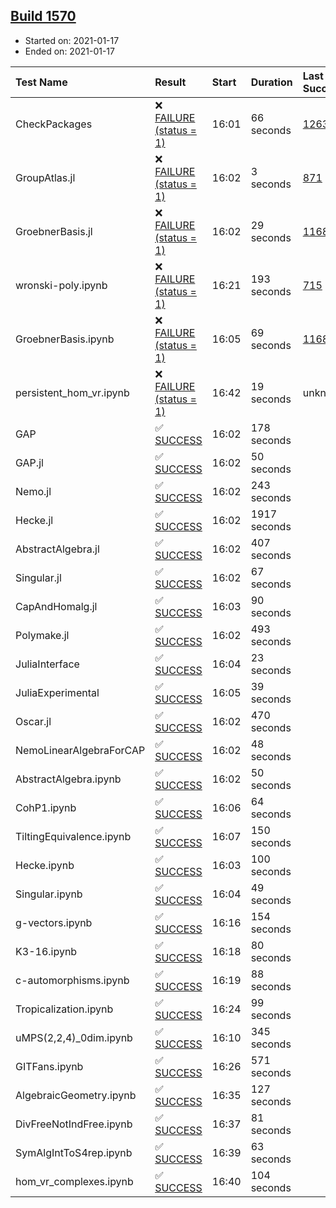 ## [Build 1570](https://oscarci.mathematik.uni-kl.de/job/oscar-stable/1570/)

* Started on: 2021-01-17
* Ended on: 2021-01-17

| Test Name    | Result | Start | Duration | Last Success | First Failure |
|:-------------|:-------|:------|:---------|:-------------|:--------------|
| CheckPackages | ❌ [FAILURE (status = 1)](https://oscarci.mathematik.uni-kl.de/job/oscar-stable/1570/artifact/logs/build-1570/CheckPackages.log) | 16:01 | 66 seconds | [1263](https://oscarci.mathematik.uni-kl.de/job/oscar-stable/1263/) | [1264](https://oscarci.mathematik.uni-kl.de/job/oscar-stable/1264/) |
| GroupAtlas.jl | ❌ [FAILURE (status = 1)](https://oscarci.mathematik.uni-kl.de/job/oscar-stable/1570/artifact/logs/build-1570/GroupAtlas.jl.log) | 16:02 | 3 seconds | [871](https://oscarci.mathematik.uni-kl.de/job/oscar-stable/871/) | [872](https://oscarci.mathematik.uni-kl.de/job/oscar-stable/872/) |
| GroebnerBasis.jl | ❌ [FAILURE (status = 1)](https://oscarci.mathematik.uni-kl.de/job/oscar-stable/1570/artifact/logs/build-1570/GroebnerBasis.jl.log) | 16:02 | 29 seconds | [1168](https://oscarci.mathematik.uni-kl.de/job/oscar-stable/1168/) | [1169](https://oscarci.mathematik.uni-kl.de/job/oscar-stable/1169/) |
| wronski-poly.ipynb | ❌ [FAILURE (status = 1)](https://oscarci.mathematik.uni-kl.de/job/oscar-stable/1570/artifact/logs/build-1570/wronski-poly.ipynb.log) | 16:21 | 193 seconds | [715](https://oscarci.mathematik.uni-kl.de/job/oscar-stable/715/) | [716](https://oscarci.mathematik.uni-kl.de/job/oscar-stable/716/) |
| GroebnerBasis.ipynb | ❌ [FAILURE (status = 1)](https://oscarci.mathematik.uni-kl.de/job/oscar-stable/1570/artifact/logs/build-1570/GroebnerBasis.ipynb.log) | 16:05 | 69 seconds | [1168](https://oscarci.mathematik.uni-kl.de/job/oscar-stable/1168/) | [1169](https://oscarci.mathematik.uni-kl.de/job/oscar-stable/1169/) |
| persistent_hom_vr.ipynb | ❌ [FAILURE (status = 1)](https://oscarci.mathematik.uni-kl.de/job/oscar-stable/1570/artifact/logs/build-1570/persistent_hom_vr.ipynb.log) | 16:42 | 19 seconds | unknown | unknown |
| GAP | ✅ [SUCCESS](https://oscarci.mathematik.uni-kl.de/job/oscar-stable/1570/artifact/logs/build-1570/GAP.log) | 16:02 | 178 seconds |  |  |
| GAP.jl | ✅ [SUCCESS](https://oscarci.mathematik.uni-kl.de/job/oscar-stable/1570/artifact/logs/build-1570/GAP.jl.log) | 16:02 | 50 seconds |  |  |
| Nemo.jl | ✅ [SUCCESS](https://oscarci.mathematik.uni-kl.de/job/oscar-stable/1570/artifact/logs/build-1570/Nemo.jl.log) | 16:02 | 243 seconds |  |  |
| Hecke.jl | ✅ [SUCCESS](https://oscarci.mathematik.uni-kl.de/job/oscar-stable/1570/artifact/logs/build-1570/Hecke.jl.log) | 16:02 | 1917 seconds |  |  |
| AbstractAlgebra.jl | ✅ [SUCCESS](https://oscarci.mathematik.uni-kl.de/job/oscar-stable/1570/artifact/logs/build-1570/AbstractAlgebra.jl.log) | 16:02 | 407 seconds |  |  |
| Singular.jl | ✅ [SUCCESS](https://oscarci.mathematik.uni-kl.de/job/oscar-stable/1570/artifact/logs/build-1570/Singular.jl.log) | 16:02 | 67 seconds |  |  |
| CapAndHomalg.jl | ✅ [SUCCESS](https://oscarci.mathematik.uni-kl.de/job/oscar-stable/1570/artifact/logs/build-1570/CapAndHomalg.jl.log) | 16:03 | 90 seconds |  |  |
| Polymake.jl | ✅ [SUCCESS](https://oscarci.mathematik.uni-kl.de/job/oscar-stable/1570/artifact/logs/build-1570/Polymake.jl.log) | 16:02 | 493 seconds |  |  |
| JuliaInterface | ✅ [SUCCESS](https://oscarci.mathematik.uni-kl.de/job/oscar-stable/1570/artifact/logs/build-1570/JuliaInterface.log) | 16:04 | 23 seconds |  |  |
| JuliaExperimental | ✅ [SUCCESS](https://oscarci.mathematik.uni-kl.de/job/oscar-stable/1570/artifact/logs/build-1570/JuliaExperimental.log) | 16:05 | 39 seconds |  |  |
| Oscar.jl | ✅ [SUCCESS](https://oscarci.mathematik.uni-kl.de/job/oscar-stable/1570/artifact/logs/build-1570/Oscar.jl.log) | 16:02 | 470 seconds |  |  |
| NemoLinearAlgebraForCAP | ✅ [SUCCESS](https://oscarci.mathematik.uni-kl.de/job/oscar-stable/1570/artifact/logs/build-1570/NemoLinearAlgebraForCAP.log) | 16:02 | 48 seconds |  |  |
| AbstractAlgebra.ipynb | ✅ [SUCCESS](https://oscarci.mathematik.uni-kl.de/job/oscar-stable/1570/artifact/logs/build-1570/AbstractAlgebra.ipynb.log) | 16:02 | 50 seconds |  |  |
| CohP1.ipynb | ✅ [SUCCESS](https://oscarci.mathematik.uni-kl.de/job/oscar-stable/1570/artifact/logs/build-1570/CohP1.ipynb.log) | 16:06 | 64 seconds |  |  |
| TiltingEquivalence.ipynb | ✅ [SUCCESS](https://oscarci.mathematik.uni-kl.de/job/oscar-stable/1570/artifact/logs/build-1570/TiltingEquivalence.ipynb.log) | 16:07 | 150 seconds |  |  |
| Hecke.ipynb | ✅ [SUCCESS](https://oscarci.mathematik.uni-kl.de/job/oscar-stable/1570/artifact/logs/build-1570/Hecke.ipynb.log) | 16:03 | 100 seconds |  |  |
| Singular.ipynb | ✅ [SUCCESS](https://oscarci.mathematik.uni-kl.de/job/oscar-stable/1570/artifact/logs/build-1570/Singular.ipynb.log) | 16:04 | 49 seconds |  |  |
| g-vectors.ipynb | ✅ [SUCCESS](https://oscarci.mathematik.uni-kl.de/job/oscar-stable/1570/artifact/logs/build-1570/g-vectors.ipynb.log) | 16:16 | 154 seconds |  |  |
| K3-16.ipynb | ✅ [SUCCESS](https://oscarci.mathematik.uni-kl.de/job/oscar-stable/1570/artifact/logs/build-1570/K3-16.ipynb.log) | 16:18 | 80 seconds |  |  |
| c-automorphisms.ipynb | ✅ [SUCCESS](https://oscarci.mathematik.uni-kl.de/job/oscar-stable/1570/artifact/logs/build-1570/c-automorphisms.ipynb.log) | 16:19 | 88 seconds |  |  |
| Tropicalization.ipynb | ✅ [SUCCESS](https://oscarci.mathematik.uni-kl.de/job/oscar-stable/1570/artifact/logs/build-1570/Tropicalization.ipynb.log) | 16:24 | 99 seconds |  |  |
| uMPS(2,2,4)_0dim.ipynb | ✅ [SUCCESS](https://oscarci.mathematik.uni-kl.de/job/oscar-stable/1570/artifact/logs/build-1570/uMPS-2-2-4-_0dim.ipynb.log) | 16:10 | 345 seconds |  |  |
| GITFans.ipynb | ✅ [SUCCESS](https://oscarci.mathematik.uni-kl.de/job/oscar-stable/1570/artifact/logs/build-1570/GITFans.ipynb.log) | 16:26 | 571 seconds |  |  |
| AlgebraicGeometry.ipynb | ✅ [SUCCESS](https://oscarci.mathematik.uni-kl.de/job/oscar-stable/1570/artifact/logs/build-1570/AlgebraicGeometry.ipynb.log) | 16:35 | 127 seconds |  |  |
| DivFreeNotIndFree.ipynb | ✅ [SUCCESS](https://oscarci.mathematik.uni-kl.de/job/oscar-stable/1570/artifact/logs/build-1570/DivFreeNotIndFree.ipynb.log) | 16:37 | 81 seconds |  |  |
| SymAlgIntToS4rep.ipynb | ✅ [SUCCESS](https://oscarci.mathematik.uni-kl.de/job/oscar-stable/1570/artifact/logs/build-1570/SymAlgIntToS4rep.ipynb.log) | 16:39 | 63 seconds |  |  |
| hom_vr_complexes.ipynb | ✅ [SUCCESS](https://oscarci.mathematik.uni-kl.de/job/oscar-stable/1570/artifact/logs/build-1570/hom_vr_complexes.ipynb.log) | 16:40 | 104 seconds |  |  |
